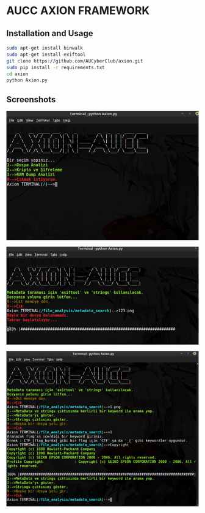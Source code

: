 AUCC AXION FRAMEWORK
====================

## Installation and Usage

```bash
sudo apt-get install binwalk
sudo apt-get install exiftool
git clone https://github.com/AUCyberClub/axion.git
sudo pip install -r requirements.txt
cd axion
python Axion.py
```
## Screenshots

![screenshot](screenshots/1-2.png)

![screenshot](screenshots/2.png)

![screenshot](screenshots/3.png)

